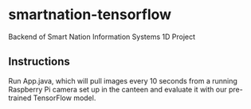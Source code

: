 # smartnation-tensorflow
Backend of Smart Nation Information Systems 1D Project

## Instructions
Run App.java, which will pull images every 10 seconds from a running Raspberry Pi camera set up in the canteen and evaluate it with our pre-trained TensorFlow model.
